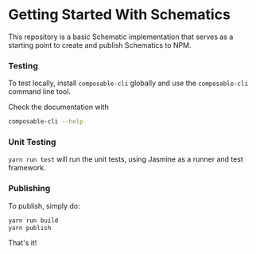 # Getting Started With Schematics

This repository is a basic Schematic implementation that serves as a starting point to create and publish Schematics to NPM.

### Testing

To test locally, install `composable-cli` globally and use the `composable-cli` command line tool.

Check the documentation with

```bash
composable-cli --help
```

### Unit Testing

`yarn run test` will run the unit tests, using Jasmine as a runner and test framework.

### Publishing

To publish, simply do:

```bash
yarn run build
yarn publish
```

That's it!
